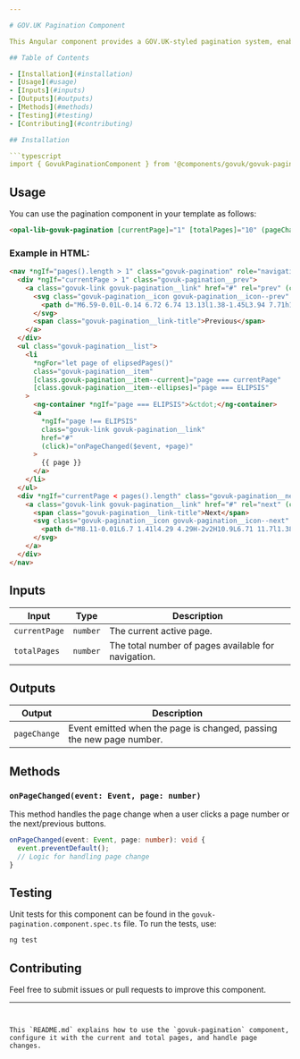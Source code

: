 ```yaml
---

# GOV.UK Pagination Component

This Angular component provides a GOV.UK-styled pagination system, enabling users to navigate between multiple pages of results.

## Table of Contents

- [Installation](#installation)
- [Usage](#usage)
- [Inputs](#inputs)
- [Outputs](#outputs)
- [Methods](#methods)
- [Testing](#testing)
- [Contributing](#contributing)

## Installation

```typescript
import { GovukPaginationComponent } from '@components/govuk/govuk-pagination/govuk-pagination.component';
```

## Usage

You can use the pagination component in your template as follows:

```html
<opal-lib-govuk-pagination [currentPage]="1" [totalPages]="10" (pageChange)="onPageChange($event)"></opal-lib-govuk-pagination>
```

### Example in HTML:

```html
<nav *ngIf="pages().length > 1" class="govuk-pagination" role="navigation" aria-label="results">
  <div *ngIf="currentPage > 1" class="govuk-pagination__prev">
    <a class="govuk-link govuk-pagination__link" href="#" rel="prev" (click)="onPageChanged($event, currentPage - 1)">
      <svg class="govuk-pagination__icon govuk-pagination__icon--prev" height="13" width="15" aria-hidden="true">
        <path d="M6.59-0.01L-0.14 6.72 6.74 13.13l1.38-1.45L3.94 7.71h12.9v-2H3.86l4.29-4.29L6.59-0.01z"></path>
      </svg>
      <span class="govuk-pagination__link-title">Previous</span>
    </a>
  </div>
  <ul class="govuk-pagination__list">
    <li
      *ngFor="let page of elipsedPages()"
      class="govuk-pagination__item"
      [class.govuk-pagination__item--current]="page === currentPage"
      [class.govuk-pagination__item--ellipses]="page === ELIPSIS"
    >
      <ng-container *ngIf="page === ELIPSIS">&ctdot;</ng-container>
      <a
        *ngIf="page !== ELIPSIS"
        class="govuk-link govuk-pagination__link"
        href="#"
        (click)="onPageChanged($event, +page)"
      >
        {{ page }}
      </a>
    </li>
  </ul>
  <div *ngIf="currentPage < pages().length" class="govuk-pagination__next">
    <a class="govuk-link govuk-pagination__link" href="#" rel="next" (click)="onPageChanged($event, currentPage + 1)">
      <span class="govuk-pagination__link-title">Next</span>
      <svg class="govuk-pagination__icon govuk-pagination__icon--next" height="13" width="15" aria-hidden="true">
        <path d="M8.11-0.01L6.7 1.41l4.29 4.29H-2v2H10.9L6.71 11.7l1.38 1.45 6.74-6.41L8.11-0.01z"></path>
      </svg>
    </a>
  </div>
</nav>
```

## Inputs

| Input         | Type     | Description                                         |
| ------------- | -------- | --------------------------------------------------- |
| `currentPage` | `number` | The current active page.                            |
| `totalPages`  | `number` | The total number of pages available for navigation. |

## Outputs

| Output       | Description                                                          |
| ------------ | -------------------------------------------------------------------- |
| `pageChange` | Event emitted when the page is changed, passing the new page number. |

## Methods

### `onPageChanged(event: Event, page: number)`

This method handles the page change when a user clicks a page number or the next/previous buttons.

```typescript
onPageChanged(event: Event, page: number): void {
  event.preventDefault();
  // Logic for handling page change
}
```

## Testing

Unit tests for this component can be found in the `govuk-pagination.component.spec.ts` file. To run the tests, use:

```bash
ng test
```

## Contributing

Feel free to submit issues or pull requests to improve this component.

---
```


This `README.md` explains how to use the `govuk-pagination` component, configure it with the current and total pages, and handle page changes.
